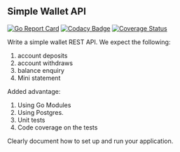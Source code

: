 ## Simple Wallet API
[![Go Report Card](https://goreportcard.com/badge/github.com/nathanmkaya/walletAPI)](https://goreportcard.com/report/github.com/nathanmkaya/walletAPI) [![Codacy Badge](https://api.codacy.com/project/badge/Grade/ebfaf44753654f8d8158aa0571f093fc)](https://www.codacy.com/manual/nathanmkaya/walletAPI?utm_source=github.com&amp;utm_medium=referral&amp;utm_content=nathanmkaya/walletAPI&amp;utm_campaign=Badge_Grade) [![Coverage Status](https://coveralls.io/repos/github/nathanmkaya/walletAPI/badge.svg?branch=master)](https://coveralls.io/github/nathanmkaya/walletAPI?branch=master)

Write a simple wallet REST API.
We expect the following:
1. account deposits
2. account withdraws
3. balance enquiry
4. Mini statement

Added advantage:
1. Using Go Modules
2. Using Postgres.
3. Unit tests
4. Code coverage on the tests

Clearly document how to set up and run your application.

